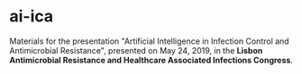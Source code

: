 # ai-ica

Materials for the presentation "Artificial Intelligence in Infection Control and Antimicrobial Resistance", presented on May 24, 2019, in the **Lisbon Antimicrobial Resistance and Healthcare Associated Infections Congress**.

